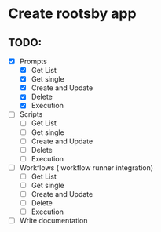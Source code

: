 # Create rootsby app


## TODO:

* [x] Prompts
    - [x] Get List
    - [x] Get single
    - [x] Create and Update 
    - [x] Delete
    - [x] Execution
* [ ] Scripts
    - [ ] Get List
    - [ ] Get single
    - [ ] Create and Update 
    - [ ] Delete
    - [ ] Execution
* [ ] Workflows ( workflow runner integration)
    - [ ] Get List
    - [ ] Get single
    - [ ] Create and Update 
    - [ ] Delete
    - [ ] Execution
* [ ] Write documentation
